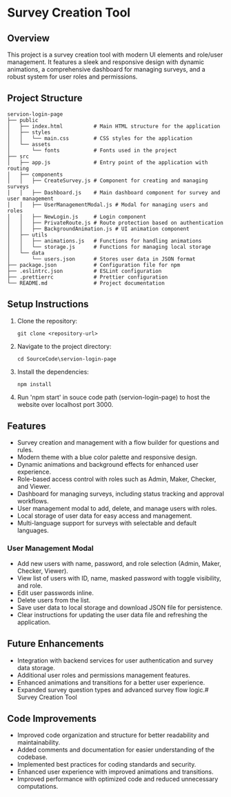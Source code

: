 # Survey Creation Tool

## Overview
This project is a survey creation tool with modern UI elements and role/user management. It features a sleek and responsive design with dynamic animations, a comprehensive dashboard for managing surveys, and a robust system for user roles and permissions.

## Project Structure
```
servion-login-page
├── public
│   ├── index.html          # Main HTML structure for the application
│   ├── styles
│   │   └── main.css        # CSS styles for the application
│   └── assets
│       └── fonts           # Fonts used in the project
├── src
│   ├── app.js              # Entry point of the application with routing
│   ├── components
│   │   ├── CreateSurvey.js # Component for creating and managing surveys
│   │   ├── Dashboard.js    # Main dashboard component for survey and user management
│   │   ├── UserManagementModal.js # Modal for managing users and roles
│   │   ├── NewLogin.js     # Login component
│   │   ├── PrivateRoute.js # Route protection based on authentication
│   │   ├── BackgroundAnimation.js # UI animation component
│   ├── utils
│   │   ├── animations.js   # Functions for handling animations
│   │   └── storage.js      # Functions for managing local storage
│   └── data
│       └── users.json      # Stores user data in JSON format
├── package.json            # Configuration file for npm
├── .eslintrc.json          # ESLint configuration
├── .prettierrc             # Prettier configuration
└── README.md               # Project documentation
```

## Setup Instructions
1. Clone the repository:
   ```
   git clone <repository-url>
   ```
2. Navigate to the project directory:
   ```
   cd SourceCode\servion-login-page
   ```
3. Install the dependencies:
   ```
   npm install
   ```
4. Run 'npm start' in souce code path (servion-login-page) to host the website over localhost port 3000.

## Features
- Survey creation and management with a flow builder for questions and rules.
- Modern theme with a blue color palette and responsive design.
- Dynamic animations and background effects for enhanced user experience.
- Role-based access control with roles such as Admin, Maker, Checker, and Viewer.
- Dashboard for managing surveys, including status tracking and approval workflows.
- User management modal to add, delete, and manage users with roles.
- Local storage of user data for easy access and management.
- Multi-language support for surveys with selectable and default languages.

### User Management Modal
- Add new users with name, password, and role selection (Admin, Maker, Checker, Viewer).
- View list of users with ID, name, masked password with toggle visibility, and role.
- Edit user passwords inline.
- Delete users from the list.
- Save user data to local storage and download JSON file for persistence.
- Clear instructions for updating the user data file and refreshing the application.

## Future Enhancements
- Integration with backend services for user authentication and survey data storage.
- Additional user roles and permissions management features.
- Enhanced animations and transitions for a better user experience.
- Expanded survey question types and advanced survey flow logic.# Survey Creation Tool

## Code Improvements
- Improved code organization and structure for better readability and maintainability.
- Added comments and documentation for easier understanding of the codebase.
- Implemented best practices for coding standards and security.
- Enhanced user experience with improved animations and transitions.
- Improved performance with optimized code and reduced unnecessary computations.